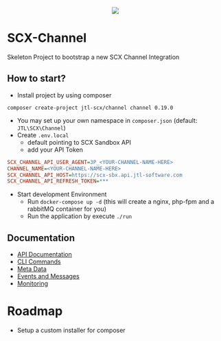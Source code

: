 <div align="center">
  <img src="https://cdn.eazyauction.de/eastatic/scx_logo.png">
</div>

# SCX-Channel

Skeleton Project to bootstrap a new SCX Channel Integration

## How to start?

* Install project by using composer
````
composer create-project jtl-scx/channel channel 0.19.0
````
* You may set up your own namespace in `composer.json` (default: `JTL\SCX\Channel`)
* Create `.env.local`
  * default pointing to SCX Sandbox API
  * add your API Token
````ini
SCX_CHANNEL_API_USER_AGENT=3P_<YOUR-CHANNEL-NAME-HERE>
CHANNEL_NAME=<YOUR-CHANNEL-NAME-HERE>
SCX_CHANNEL_API_HOST=https://scx-sbx.api.jtl-software.com
SCX_CHANNEL_API_REFRESH_TOKEN=***
````
* Start development Environment
  * Run `docker-compose up -d` (this will create a nginx, php-fpm and a rabbitMQ container for you)
  * Run the application by execute `./run`

## Documentation

* [API Documentation](https://scx-sandbox.ui.jtl-software.com/docs/api_channel.html)
* [CLI Commands](docs/010_cli.md)  
* [Meta Data](docs/020_meta_data.md)  
* [Events and Messages](docs/030_event_n_messages.md)  
* [Monitoring](docs/510_monitoring.md)  

# Roadmap

* Setup a custom installer for composer 
 

    
    
